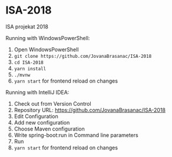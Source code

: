 # ISA-2018
ISA projekat 2018

Running with WindowsPowerShell:

1. Open WindowsPowerShell
2. ```git clone https://github.com/JovanaBrasanac/ISA-2018 ```
3. ```cd ISA-2018 ```
4. ```yarn install```
5. ```./mvnw```
6. ```yarn start``` for frontend reload on changes

Running with IntelliJ IDEA:

1. Check out from Version Control
2. Repository URL: https://github.com/JovanaBrasanac/ISA-2018
3. Edit Configuration
4. Add new configuration
5. Choose Maven configuration
6. Write spring-boot:run in Command line parameters
7. Run
8. ```yarn start``` for frontend reload on changes
